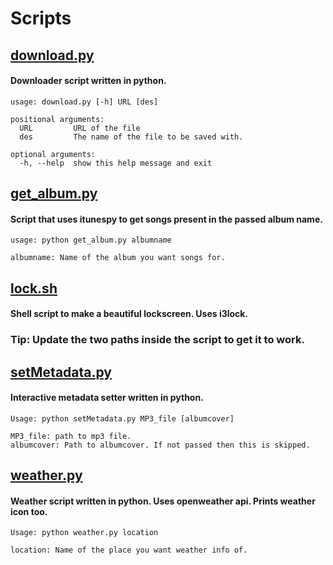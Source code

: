 # Scripts

## [download.py](https://github.com/deepjyoti30/Scripts/blob/master/download.py)

#### Downloader script written in python.

```
usage: download.py [-h] URL [des]

positional arguments:
  URL         URL of the file
  des         The name of the file to be saved with.

optional arguments:
  -h, --help  show this help message and exit
```

## [get_album.py](https://github.com/deepjyoti30/Scripts/blob/master/get_album.py)

#### Script that uses itunespy to get songs present in the passed album name.

```
usage: python get_album.py albumname

albumname: Name of the album you want songs for.
```

## [lock.sh](https://github.com/deepjyoti30/Scripts/blob/master/lock.sh)

#### Shell script to make a beautiful lockscreen. Uses i3lock.

### Tip: Update the two paths inside the script to get it to work.

## [setMetadata.py](https://github.com/deepjyoti30/Scripts/blob/master/setMetadata.py)

#### Interactive metadata setter written in python.

```
Usage: python setMetadata.py MP3_file [albumcover]

MP3_file: path to mp3 file.
albumcover: Path to albumcover. If not passed then this is skipped.
```

## [weather.py](https://github.com/deepjyoti30/Scripts/blob/master/weather.py)

#### Weather script written in python. Uses openweather api. Prints weather icon too.

```
Usage: python weather.py location

location: Name of the place you want weather info of.
```